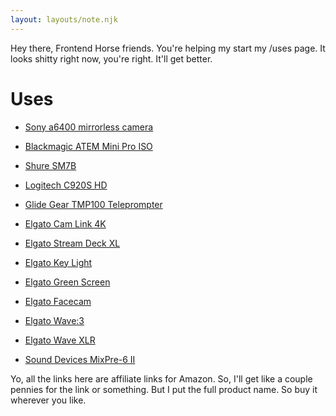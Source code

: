 ```yaml
---
layout: layouts/note.njk
---
```


Hey there, Frontend Horse friends.
You're helping my start my /uses page.
It looks shitty right now, you're right.
It'll get better.

# Uses

- [Sony a6400 mirrorless camera](https://amzn.to/3e1sWEs)
- [Blackmagic ATEM Mini Pro ISO](https://amzn.to/32iep4E)
- [Shure SM7B](https://amzn.to/3p4K6qZ)
- [Logitech C920S HD](https://amzn.to/3GRBUAu)
- [Glide Gear TMP100 Teleprompter](https://amzn.to/3p3ZTGk)

- [Elgato Cam Link 4K](https://amzn.to/31YG1fn)
- [Elgato Stream Deck XL](https://amzn.to/3E7kNZE)
- [Elgato Key Light](https://amzn.to/3qcybqy)
- [Elgato Green Screen](https://amzn.to/3s9DfOW)
- [Elgato Facecam](https://amzn.to/3E6VN4L)
- [Elgato Wave:3](https://amzn.to/3IZ00eb)
- [Elgato Wave XLR](https://amzn.to/33xxgsN)
- [Sound Devices MixPre-6 II](https://amzn.to/30AaYFK)

Yo, all the links here are affiliate links for Amazon.
So, I'll get like a couple pennies for the link or something.
But I put the full product name. So buy it wherever you like.
